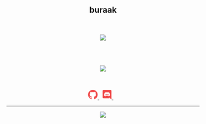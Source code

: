 <h2 align="center">
    <strong>buraak</strong>
</h2>
<p align="center">

<br>
<br>
<a href="https://github.com/buraakx0/">
        <img src="https://komarev.com/ghpvc/?username=buraakx0&color=red" />
  </a> 
<br>

</p>
&nbsp;
<p align="center">
<br>
<a href="https://discord.com/users/795381387771379753">
        <img src="https://lanyard.cnrad.dev/api/795381387771379753?idleMessage=%22May%20The%20Code%20Be%20With%20you%22&borderRadius=25px" />
    </a>
</p>
&nbsp;
<p align="center">
    <a href="https://github.com/buraakx0/">
        <img src="./assets/icons/other/github-solid.svg/" width="25px" />
    </a>
    &nbsp;
    <a href="https://discord.com/users/795381387771379753">
        <img src="./assets/icons/other/discord-solid.svg/" width="25px" />
    </a>
    &nbsp;
    &nbsp;
    
    
    
</p>
<hr/>
<p align="center">
    <a href="https://github.com/buraakx0/">
        <img src="https://github-readme-streak-stats.herokuapp.com?user=buraakx0&hide_border=true&background=0D1117&currStreakLabel=FFFFFF&sideLabels=FFFFFF&currStreakNum=FFFFFF&dates=FFFFFF&sideNums=FFFFFF&fire=f04848&ring=f04848&stroke=FFFFFFFF)](https://git.io/streak-stats" />
  </a> 
<br>
</p>
